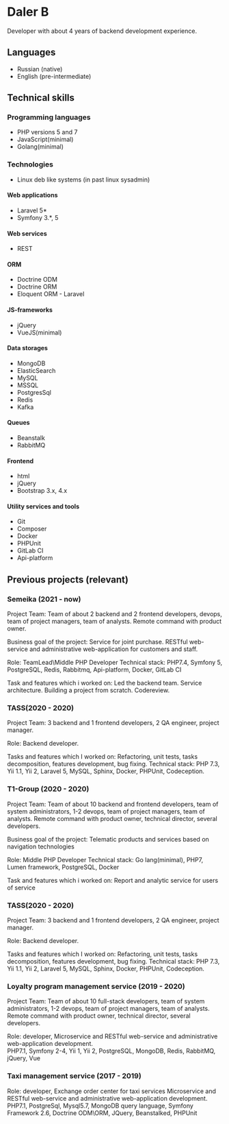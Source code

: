 # Daler B

Developer with about 4 years of backend development experience.

## Languages

* Russian (native)
* English (pre-intermediate)

## Technical skills

### Programming languages

* PHP versions 5 and 7
* JavaScript(minimal)
* Golang(minimal)

### Technologies

* Linux deb like systems (in past linux sysadmin)

#### Web applications

* Laravel 5*
* Symfony 3.*, 5

#### Web services
* REST

#### ORM
* Doctrine ODM
* Doctrine ORM
* Eloquent ORM - Laravel

#### JS-frameworks
* jQuery
* VueJS(minimal)

#### Data storages
* MongoDB
* ElasticSearch
* MySQL
* MSSQL
* PostgresSql
* Redis
* Kafka

#### Queues
* Beanstalk
* RabbitMQ

#### Frontend
* html
* jQuery
* Bootstrap 3.x, 4.x

#### Utility services and tools
* Git
* Composer
* Docker
* PHPUnit
* GitLab CI
* Api-platform

## Previous projects (relevant)

### Semeika (2021 - now)
Project Team:
Team of about 2 backend and 2 frontend developers, devops, team of project managers, team of analysts.
Remote command with product owner.

Business goal of the project: 
Service for joint purchase. RESTful web-service and administrative web-application for customers and staff.

Role: TeamLead\Middle PHP Developer
Technical stack: PHP7.4, Symfony 5, PostgreSQL, Redis, Rabbitmq, Api-platform, Docker, GitLab CI

Task and features which i worked on:
Led the backend team. Service architecture. Building a project from scratch. Codereview.

### TASS(2020 - 2020)
Project Team:
3 backend and 1 frontend developers, 2 QA engineer, project manager.

Role:
Backend developer.

Tasks and features which I worked on:
Refactoring, unit tests, tasks decomposition, features development, bug fixing.
Technical stack:
PHP 7.3, Yii 1.1, Yii 2, Laravel 5, MySQL, Sphinx, Docker, PHPUnit, Codeception.


### T1-Group (2020 - 2020)
Project Team:
Team of about 10 backend and frontend developers, team of system administrators,
1-2 devops, team of project managers, team of analysts.
Remote command with product owner, technical director, several developers.

Business goal of the project: 
Telematic products and services based on navigation technologies

Role: Middle PHP Developer
Technical stack: Go lang(minimal), PHP7, Lumen framework, PostgreSQL, Docker

Task and features which i worked on:
Report and analytic service for users of service

### TASS(2020 - 2020)
Project Team:
3 backend and 1 frontend developers, 2 QA engineer, project manager.

Role:
Backend developer.

Tasks and features which I worked on:
Refactoring, unit tests, tasks decomposition, features development, bug fixing.
Technical stack:
PHP 7.3, Yii 1.1, Yii 2, Laravel 5, MySQL, Sphinx, Docker, PHPUnit, Codeception.


### Loyalty program management service (2019 - 2020)
Project Team:
Team of about 10 full-stack developers, team of system administrators,
1-2 devops, team of project managers, team of analysts.
Remote command with product owner, technical director, several developers.

Role: developer,
Microservice and RESTful web-service and administrative web-application development.   
PHP7.1, Symfony 2-4, Yii 1, Yii 2, PostgreSQL, MongoDB, Redis, RabbitMQ, jQuery, Vue

### Taxi management service (2017 - 2019)
Role: developer,
Exchange order center for taxi services
Microservice and RESTful web-service and administrative web-application development.   
PHP7.1, PostgreSql, Mysql5.7, MongoDB query language, 
Symfony Framework 2.6, Doctrine ODM\ORM, JQuery, Beanstalked, PHPUnit
